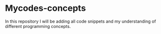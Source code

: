 # Mycodes-concepts
In this repository I will be adding all code snippets and my understanding of different programming concepts.
